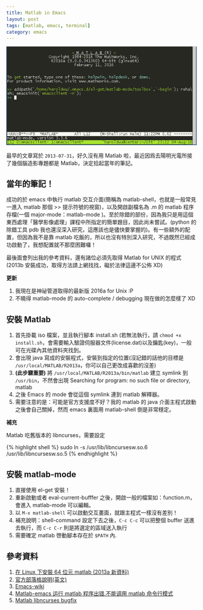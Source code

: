 ```yaml
---
title: Matlab in Emacs
layout: post
tags: [matlab, emacs, terminal]
category: emacs
---
```

![Matlab in Emacs](/assets/matlabemacs.png)


最早的文章寫於 ``2013-07-31``，好久沒有用 Matlab 啦，最近因爲去陽明光電所接了幾個腦造影專題都是 Matlab，決定拾起當年的筆記。

## 當年的筆記！
成功的於 emacs 中執行 matlab 交互介面(簡稱為 matlab-shell，也就是一般常見一進入 matlab 那個 >> 提示符號的視窗)，以及開啟副檔名為 .m 的 matlab 程序存檔(一個 major-mode：matlab-mode )。至於除錯的部份，因為我只是用這個東西處理「醫學影像處理」課程中所指定的簡單題目，因此尚未嘗試。(python 的除錯工具 pdb 我也還沒深入研究，這應該也是儘快要掌握的)。有一些額外的配置，但因為我不是靠 matlab 吃飯的，所以也沒有特別深入研究，不過既然已經成功啟動了，我想配置就不那麼困難囉！

最後面會列出我的參考資料，還有諸位必須先取得 Matlab for UNIX 的程式(2013b 安裝成功，取得方法請上網找找，礙於法律這邊不公佈 XD)

**更新**

1. 我現在是神祕管道取得的最新版 2016a for Unix :P
2. 不曉得 matlab-mode 的 auto-complete / debugging 現在做的怎麼樣了 XD

## 安裝 Matlab

1. 首先掛載 iso 檔案，並且執行腳本 install.sh (若無法執行，請 ```chmod +x install.sh```，會需要輸入驗證伺服器文件(license.dat)以及鑰匙(key)，一般可在光碟內其他資料夾找到。
2. 會出現 java 寫成的安裝程式，安裝到指定的位置(沒記錯的話他的目標是 ```/usr/local/MATLAB/R2013a```，你可以自己更改成喜歡的沒差)
3. **(此步驟重要)** 將 ```/usr/local/MATLAB/R2013a/bin/matlab``` 建立 symlink 到 ```/usr/bin```，不然會出現 Searching for program: no such file or directory, matlab
4. 之後 Emacs 的 mode 會從這個 symlink 連到 matlab 解釋器。
5. 需要注意的是：可能是官方支援度不好？我的 matlab 的 java 介面主程式啟動之後會自己關掉，然而 emacs 裏面用 matlab-shell 倒是非常穩定。

**補充**

Matlab 吃舊版本的 libncurses，需要設定
 
{% highlight shell %}
sudo ln -s /usr/lib/libncursesw.so.6 /usr/lib/libncursesw.so.5
{% endhighlight %}

## 安裝 matlab-mode

1. 直接使用 el-get 安裝！
2. 重新啟動或者 eval-current-bufffer 之後，開啟一般的檔案如：function.m，會進入 matlab-mode 可以編輯。
3. 以 ```M-x matlab-shell``` 可以啟動交互畫面，就跟主程式一樣沒有差別！
4. 補充說明：shell-command 設定下去之後，```C-c C-c``` 可以把整個 buffer 送進去執行，而 ```C-c C-r``` 則是將選定的區域送入執行
5. 需要確定 matlab 啓動腳本存在於 ``$PATH`` 內.

## 參考資料

1. [在 Linux 下安裝 64 位元 matlab (2013a 新資料)](http://blog.sbw.so/Article/index/title/64%E4%BD%8DLinux%E5%AE%89%E8%A3%85Matlab-2013a%E5%AE%9E%E7%94%A8%E6%95%99%E7%A8%8B.html)
2. [官方部落格說明(英文)](http://blogs.mathworks.com/community/2009/09/14/matlab-emacs-integration-is-back/)
3. [Emacs-wiki](http://www.emacswiki.org/MatlabMode)
4. [Matlab-emacs 运行 matlab 程序出错.不能调用 matlab 命令行模式 ](http://blog.csdn.net/loveaborn/article/details/8754099)
4. [Matlab libncurses bugfix](https://bbs.archlinux.org/viewtopic.php?id=202575&p=2)
